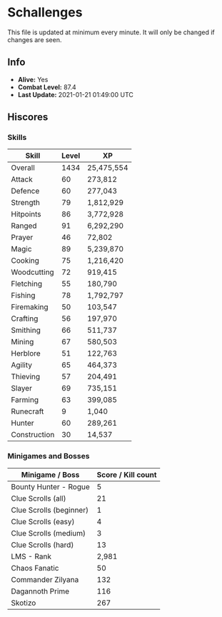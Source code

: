 # Schallenges

This file is updated at minimum every minute. It will only be changed if changes are seen.

## Info

 - **Alive:** Yes
 - **Combat Level:** 87.4
 - **Last Update:** 2021-01-21 01:49:00 UTC

## Hiscores

### Skills

| Skill | Level | XP |
|--|--|--|
| Overall | 1434 | 25,475,554 |
| Attack | 60 | 273,812 |
| Defence | 60 | 277,043 |
| Strength | 79 | 1,812,929 |
| Hitpoints | 86 | 3,772,928 |
| Ranged | 91 | 6,292,290 |
| Prayer | 46 | 72,802 |
| Magic | 89 | 5,239,870 |
| Cooking | 75 | 1,216,420 |
| Woodcutting | 72 | 919,415 |
| Fletching | 55 | 180,790 |
| Fishing | 78 | 1,792,797 |
| Firemaking | 50 | 103,547 |
| Crafting | 56 | 197,970 |
| Smithing | 66 | 511,737 |
| Mining | 67 | 580,503 |
| Herblore | 51 | 122,763 |
| Agility | 65 | 464,373 |
| Thieving | 57 | 204,491 |
| Slayer | 69 | 735,151 |
| Farming | 63 | 399,085 |
| Runecraft | 9 | 1,040 |
| Hunter | 60 | 289,261 |
| Construction | 30 | 14,537 |

### Minigames and Bosses

| Minigame / Boss | Score / Kill count |
|--|--|
| Bounty Hunter - Rogue | 5 |
| Clue Scrolls (all) | 21 |
| Clue Scrolls (beginner) | 1 |
| Clue Scrolls (easy) | 4 |
| Clue Scrolls (medium) | 3 |
| Clue Scrolls (hard) | 13 |
| LMS - Rank | 2,981 |
| Chaos Fanatic | 50 |
| Commander Zilyana | 132 |
| Dagannoth Prime | 116 |
| Skotizo | 267 |
